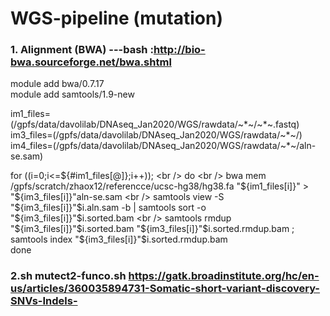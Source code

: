 # WGS-pipeline (mutation)
### 1. Alignment (BWA) ---bash :http://bio-bwa.sourceforge.net/bwa.shtml
module add bwa/0.7.17 <br />
module add samtools/1.9-new <br />

im1_files=(/gpfs/data/davolilab/DNAseq_Jan2020/WGS/rawdata/~*~/~*~.fastq) <br />
im3_files=(/gpfs/data/davolilab/DNAseq_Jan2020/WGS/rawdata/~*~/) <br />
im4_files=(/gpfs/data/davolilab/DNAseq_Jan2020/WGS/rawdata/~*~/aln-se.sam) <br />

for ((i=0;i<=${#im1_files[@]};i++)); <br />
do <br />
bwa mem /gpfs/scratch/zhaox12/referencce/ucsc-hg38/hg38.fa "${im1_files[i]}" > "${im3_files[i]}"aln-se.sam <br />
samtools view -S "${im3_files[i]}"$i.aln.sam -b | samtools sort -o "${im3_files[i]}"$i.sorted.bam <br />
samtools rmdup "${im3_files[i]}"$i.sorted.bam "${im3_files[i]}"$i.sorted.rmdup.bam ; samtools index "${im3_files[i]}"$i.sorted.rmdup.bam <br />
done <br />

### 2.sh mutect2-funco.sh https://gatk.broadinstitute.org/hc/en-us/articles/360035894731-Somatic-short-variant-discovery-SNVs-Indels-





